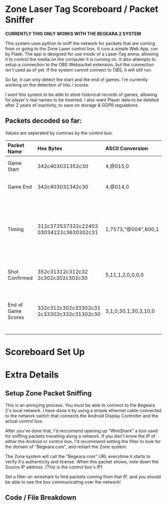 # Zone Laser Tag Scoreboard / Packet Sniffer

**CURRENTLY THIS ONLY WORKS WITH THE BEGEARA 2 SYSTEM**

This system uses python to sniff the network for packets that are coming from or going to the Zone Laser control box.
It runs a simple Web App, run by Flask.
The app is designed for use inside of a Laser-Tag arena, allowing it to control the media on the computer it is running on.
It also attempts to setup a connection to the OBS Websocket extension, but the connection isn't used as of yet.
If the system cannot connect to OBS, it will still run.

So far, it can only detect the start and the end of games. I'm currently working on the detection of hits / scores.

I want this system to be able to store historical records of games, allowing for player's real names to be inserted.
I also want Player data to be deleted after 2 years of inactivity, to save on storage & GDPR regulations.

## Packets decoded so far:

Values are seperated by commas by the control box.

| Packet Name       | Hex Bytes                                          | ASCII Conversion           | Details                                                          | English Translation                                                      |
| :---------------- | :------                                            | :------                    |:------                                                           |:------                                                                   |        
| Game Start        |  342c403031352c30                                  | 4,@015,0                   | EventType, Game Status, ?                                        | The Game Started                                                         | 
| Game End          |  342c403031342c30                                  | 4,@014,0                   | EventType, Game Status, ?                                        | The Game Ended                                                           |
| Timing            |  312c373537332c22403<br />03034222c3630302c31      | 1,7573,"@004",600,1        | EventType, Game Number/Id?, Game Mode?, Seconds Remaining, ?     | Game number 7573 (Game Mode Id 4) has 10 Minutes (600 Seconds) remaining |
| Shot Confirmed    |  352c31312c312c32<br />2c302c302c302c30            | 5,11,1,2,0,0,0,0           | EventType, GunShotId, ShooterGunId, ?, ?, ?, ?, ?                | Gun Id 11 was shot by Gun Id 1                                           |
| End of Game Scores|  332c312c302c33302c31<br />2c33302c332c31302c30    | 3,1,0,30,1,30,3,10,0       | EventType, GunID, ?, Score, Team 1?, Score, ?, Accuracy, ?       | Gun Id 1, Team 1, has a final score of 30 and a final acurracy of 30%    |

# Scoreboard Set Up

# Extra Details

## Setup Zone Packet Sniffing

This is an annoying process.
You must be able to connect to the Begeara 2's local network. I have done it by using a simple ethernet cable connected to the network switch that connects the Android Display Controller and the actual control box.

After you've done that, I'd reccomend opening up "WireShark" a tool used for sniffing packets travelling along a network.
If you don't know the IP of either the Android or control box, I'd recommend setting the filter to look for the domain of "Begeara.com", and restart the Zone system. 

The Zone system will call the "Begeara.com" URL everytime it starts to verify it's authenticity and license. 
When this packet shows, note down the Source IP address. (This is the control box's IP)

Set a filter on wireshark to find packets coming from that IP, and you should be able to see the box communicating over the network!

## Code / File Breakdown
